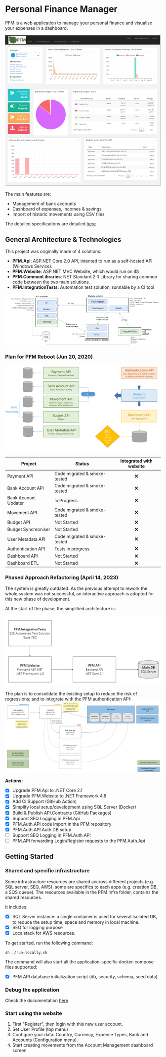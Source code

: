 # Personal Finance Manager

PFM is a web application to manage your personal finance and visualise your expenses in a dashboard.

![PFM.png](./Documentation/Pictures/PFM.png)

The main features are: 
* Management of bank accounts
* Dashboard of expenses, incomes & savings
* Import of historic movements using CSV files

The detailed specifications are detailed [here](https://github.com/JM89/personalfinancemanager/wiki/Functional-Requirements)

## General Architecture & Technologies

This project was originally made of 4 solutions:

* **PFM.Api**: ASP.NET Core 2.0 API, intented to run as a self-hosted API (Windows Service).
* **PFM.Website**: ASP.NET MVC Website, which would run on IIS
* **PFM.CommonLibraries**: NET Standard 2.0 Library for sharing common code between the two main solutions.
* **PFM.IntegrationTests**: Automation test solution, runnable by a CI tool

![General Architecture.png](./Documentation/Pictures/GeneralArchitecture.png)

### Plan for PFM Reboot (Jun 20, 2020)

![Reboot.png](./Documentation/Pictures/PlanforReboot.png)

|Project| Status | Integrated with website |
|---|---|:-:|
| Payment API | Code migrated & smoke-tested | ❌ |
| Bank Account API | Code migrated & smoke-tested | ❌ |
| Bank Account Updater | In Progress | ❌ |
| Movement API | Code migrated & smoke-tested | ❌ |
| Budget API | Not Started | ❌ |
| Budget Synchroniser | Not Started | ❌ |
| User Metadata API | Code migrated & smoke-tested | ❌ |
| Authentication API | Tests in progress | ❌ |
| Dashboard API | Not Started | ❌ |
| Dashboard ETL | Not Started | ❌ |

### Phased Approach Refactoring (April 14, 2023)

The system is greatly outdated. As the previous attempt to rework the whole system was not successful, an interactive approach is adopted for this new phase of development.

At the start of the phase, the simplified architecture is:

![](./Documentation/Pictures/Architecture/Architecture-Current-04-2023.PNG)

The plan is to consolidate the existing setup to reduce the risk of regressions; and to integrate with the PFM authentication API:
![](./Documentation/Pictures/Architecture/Architecture-Proposal-04-2023.PNG)

**Actions:**
- [x] Upgrade PFM.Api to .NET Core 2.1
- [x] Upgrade PFM.Website to .NET Framework 4.8
- [x] Add CI Support (GitHub Action)
- [x] Simplify local setup/development using SQL Server (Docker)
- [x] Build & Publish API.Contracts (GitHub Packages)
- [x] Support SEQ Logging in PFM.Api
- [x] PFM.Auth.API code import in the PFM repository
- [x] PFM.Auth.API Auth DB setup
- [ ] Support SEQ Logging in PFM.Auth.API
- [ ] PFM.API forwarding Login/Register requests to the PFM.Auth.Api

## Getting Started

### Shared and specific infrastructure

Some infrastructure resources are shared accross different projects (e.g. SQL server, SEQ, AWS), some are specifics to each apps (e.g. creation DB, a SQS queue). The resources available in the PFM.Infra folder, contains the shared resources. 

It includes:
- [x] SQL Server instance: a single container is used for several isolated DB, to reduce the setup time, space and memory in local machine. 
- [x] SEQ for logging purpose
- [x] Localstack for AWS resources.

To get started, run the following command:

```shell
sh ./run-locally.sh
```

The command will also start all the application-specific docker-compose files supported: 
- [x] PFM.API database initialization script (db, security, schema, seed data)

### Debug the application

Check the documentation [here](./PFM.Api/README.md).

### Start using the website

1. First "Register", then login with this new user account. 
2. Set User Profile (top menu) 
3. Configure your data: Country, Currency, Expense Types, Bank and Accounts (Configuration menu). 
4. Start creating movements from the Account Management dashboard screen
